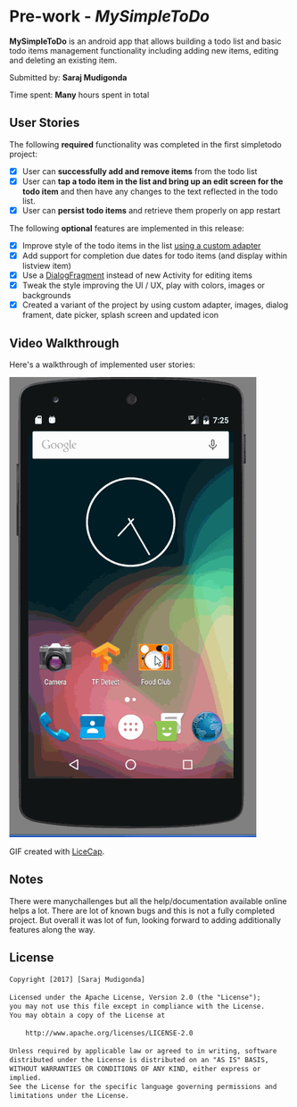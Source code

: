# Pre-work - *MySimpleToDo*

**MySimpleToDo** is an android app that allows building a todo list and basic todo items management functionality including adding new items, editing and deleting an existing item.

Submitted by: **Saraj Mudigonda**

Time spent: **Many** hours spent in total

## User Stories

The following **required** functionality was completed in the first simpletodo project:

* [X] User can **successfully add and remove items** from the todo list
* [X] User can **tap a todo item in the list and bring up an edit screen for the todo item** and then have any changes to the text reflected in the todo list.
* [X] User can **persist todo items** and retrieve them properly on app restart

The following **optional** features are implemented in this release:

* [X] Improve style of the todo items in the list [using a custom adapter](http://guides.codepath.com/android/Using-an-ArrayAdapter-with-ListView)
* [X] Add support for completion due dates for todo items (and display within listview item)
* [X] Use a [DialogFragment](http://guides.codepath.com/android/Using-DialogFragment) instead of new Activity for editing items
* [X] Tweak the style improving the UI / UX, play with colors, images or backgrounds
* [X] Created a variant of the project by using custom adapter, images, dialog frament, date picker, splash screen and updated icon

## Video Walkthrough 

Here's a walkthrough of implemented user stories:

<img src='https://github.com/sarajmr/simpletodo/blob/master/SimpleToDo-Updated.gif' title='Video Walkthrough' width='' alt='Video Walkthrough' />

GIF created with [LiceCap](http://www.cockos.com/licecap/).

## Notes

There were manychallenges but all the help/documentation available online helps a lot. There are lot of known bugs and this is not a fully completed project. But overall it was lot of fun, looking forward to adding additionally features along the way.

## License

    Copyright [2017] [Saraj Mudigonda]

    Licensed under the Apache License, Version 2.0 (the "License");
    you may not use this file except in compliance with the License.
    You may obtain a copy of the License at

        http://www.apache.org/licenses/LICENSE-2.0

    Unless required by applicable law or agreed to in writing, software
    distributed under the License is distributed on an "AS IS" BASIS,
    WITHOUT WARRANTIES OR CONDITIONS OF ANY KIND, either express or implied.
    See the License for the specific language governing permissions and
    limitations under the License.
